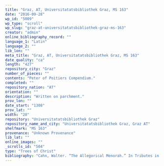 ```yaml
---
title: "Graz, AT, Universitatatsbibliothek Graz, MS 163"
date: "2016-09-28"
wp_id: "5009"
wp_type: "scroll"
wp_slug: "graz-at-universitatatsbibliothek-graz-ms-163"
creator: "admin"
online_bibliography_record: ""
language_1: "Latin"
language_2: ""
lib_lon: ""
meta_title: "Graz, AT, Universitatatsbibliothek Graz, MS 163"
date_quality: "ca"
length: "427"
repository_city: "Graz"
number_of_pieces: ""
contents: "Peter of Poitiers Compendium."
completed: ""
repository_nation: "AT"
orientation: ""
description: "Written on parchment."
prov_lon: ""
date_start: "1308"
prov_lat: ""
width: "28"
repository: "Universitatatsbibliothek Graz"
repository_name_and_city: "Universitatatsbibliothek Graz, Graz AT"
shelfmark: "MS 163"
provenance: "Unknown Provenance"
lib_lat: ""
online_images: ""
_scrolls_id: "504"
type: "Trees of Christ"
bibliography: "Cahn, Walter. “The Allegorical Menorah.” In Tributes in Honor of James H. Marrow: Studies in Painting and Manuscript Illumination of the Late Middle Ages and Northern Renaissance, edited by Jeffrey F. Hamburger and A. S. Korteweg, 117–26. London: Harvey Miller, 2006."
---
```



